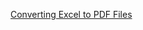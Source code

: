 [ Converting Excel to PDF Files ](http://www.aspose.com/docs/display/cellsnet/Converting+Excel+to+PDF+Files)

